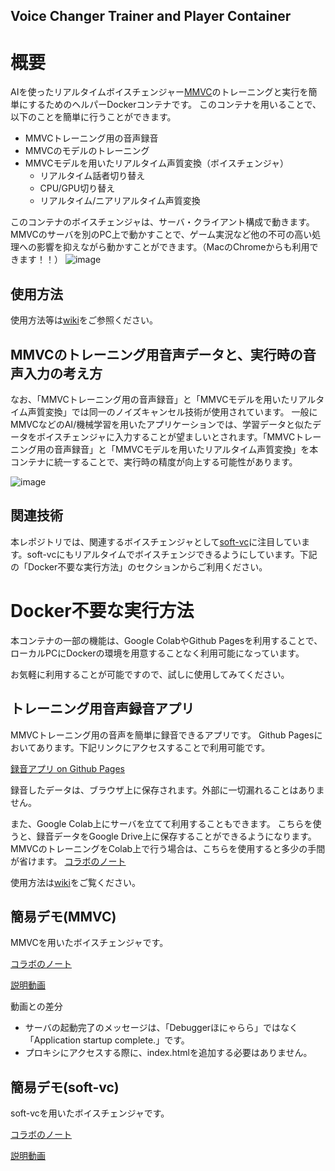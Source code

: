 Voice Changer Trainer and Player Container
----
# 概要
AIを使ったリアルタイムボイスチェンジャー[MMVC](https://github.com/isletennos/MMVC_Trainer)のトレーニングと実行を簡単にするためのヘルパーDockerコンテナです。
このコンテナを用いることで、以下のことを簡単に行うことができます。

- MMVCトレーニング用の音声録音
- MMVCのモデルのトレーニング
- MMVCモデルを用いたリアルタイム声質変換（ボイスチェンジャ）
  - リアルタイム話者切り替え
  - CPU/GPU切り替え
  - リアルタイム/ニアリアルタイム声質変換

このコンテナのボイスチェンジャは、サーバ・クライアント構成で動きます。MMVCのサーバを別のPC上で動かすことで、ゲーム実況など他の不可の高い処理への影響を抑えながら動かすことができます。（MacのChromeからも利用できます！！）
![image](https://user-images.githubusercontent.com/48346627/193464403-ca981f72-6186-4eda-b715-55abdf236b17.png)


## 使用方法

使用方法等は[wiki](https://github.com/w-okada/voice-changer/wiki)をご参照ください。

## MMVCのトレーニング用音声データと、実行時の音声入力の考え方
なお、「MMVCトレーニング用の音声録音」と「MMVCモデルを用いたリアルタイム声質変換」では同一のノイズキャンセル技術が使用されています。
一般にMMVCなどのAI/機械学習を用いたアプリケーションでは、学習データと似たデータをボイスチェンジャに入力することが望ましいとされます。「MMVCトレーニング用の音声録音」と「MMVCモデルを用いたリアルタイム声質変換」を本コンテナに統一することで、実行時の精度が向上する可能性があります。

![image](https://user-images.githubusercontent.com/48346627/191024059-9c90dfbc-8098-4a81-a905-2a8aa51662ba.png)


## 関連技術
本レポジトリでは、関連するボイスチェンジャとして[soft-vc](https://github.com/bshall/soft-vc)に注目しています。soft-vcにもリアルタイムでボイスチェンジできるようにしています。下記の「Docker不要な実行方法」のセクションからご利用ください。


# Docker不要な実行方法

本コンテナの一部の機能は、Google ColabやGithub Pagesを利用することで、ローカルPCにDockerの環境を用意することなく利用可能になっています。

お気軽に利用することが可能ですので、試しに使用してみてください。

## トレーニング用音声録音アプリ

MMVCトレーニング用の音声を簡単に録音できるアプリです。
Github Pagesにおいてあります。下記リンクにアクセスすることで利用可能です。

[録音アプリ on Github Pages](https://w-okada.github.io/voice-changer/)

録音したデータは、ブラウザ上に保存されます。外部に一切漏れることはありません。


また、Google Colab上にサーバを立てて利用することもできます。
こちらを使うと、録音データをGoogle Drive上に保存することができるようになります。MMVCのトレーニングをColab上で行う場合は、こちらを使用すると多少の手間が省けます。
[コラボのノート](https://github.com/w-okada/voice-changer/blob/master/VoiceRecorder.ipynb)


使用方法は[wiki](https://github.com/w-okada/voice-changer/wiki/500_%E3%83%AC%E3%82%B3%E3%83%BC%E3%83%80%E3%83%BC)をご覧ください。


## 簡易デモ(MMVC)
MMVCを用いたボイスチェンジャです。

[コラボのノート](https://github.com/w-okada/voice-changer/blob/dev/VoiceChangerDemo.ipynb)

[説明動画](https://twitter.com/DannadoriYellow/status/1564897136999022592)

動画との差分

- サーバの起動完了のメッセージは、「Debuggerほにゃらら」ではなく「Application startup complete.」です。
- プロキシにアクセスする際に、index.htmlを追加する必要はありません。

## 簡易デモ(soft-vc)
soft-vcを用いたボイスチェンジャです。

[コラボのノート](https://github.com/w-okada/voice-changer/blob/master/SoftVcDemo.ipynb)

[説明動画](https://user-images.githubusercontent.com/48346627/191019809-e7ae7c86-4b44-45f3-9dc3-3dc668992db4.mp4
)


